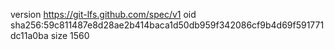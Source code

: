 version https://git-lfs.github.com/spec/v1
oid sha256:59c811487e8d28ae2b414baca1d50db959f342086cf9b4d69f591771dc11a0ba
size 1560
